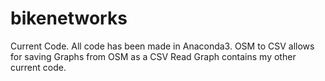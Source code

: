 # bikenetworks
Current Code.
All code has been made in Anaconda3.
OSM to CSV allows for saving Graphs from OSM as a CSV
Read Graph contains my other current code.

